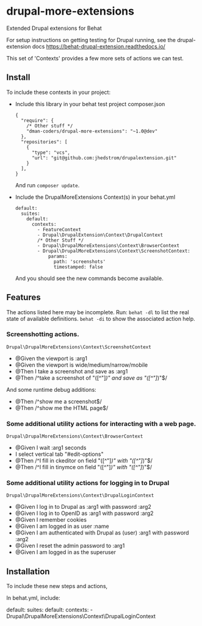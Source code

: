 # drupal-more-extensions
Extended Drupal extensions for Behat

For setup instructions on getting testing for Drupal running,
see the drupal-extension docs
https://behat-drupal-extension.readthedocs.io/

This set of 'Contexts' provides a few more sets of actions we can test.

## Install

To include these contexts in your project:

* Include this library in your behat test project composer.json

      {
        "require": {
          /* Other stuff */
          "dman-coders/drupal-more-extensions": "~1.0@dev"
        },
        "repositories": [
          {
            "type": "vcs",
            "url": "git@github.com:jhedstrom/drupalextension.git"
          }
        ],
      }

  And run `composer update`.

* Include the DrupalMoreExtensions Context(s) in your behat.yml

      default:
        suites:
          default:
            contexts:
              - FeatureContext
              - Drupal\DrupalExtension\Context\DrupalContext
              /* Other Stuff */
              - Drupal\DrupalMoreExtensions\Context\BrowserContext
              - Drupal\DrupalMoreExtensions\Context\ScreenshotContext:
                  params:
                    path: 'screenshots'
                    timestamped: false

  And you should see the new commands become available.


## Features

The actions listed here may be incomplete. Run:
    `behat -dl`
to list the real state of available definitions.
    `behat -di`
to show the associated action help.

### Screenshotting actions.

    Drupal\DrupalMoreExtensions\Context\ScreenshotContext

- @Given the viewport is :arg1
- @Given the viewport is wide/medium/narrow/mobile
- @Then I take a screenshot and save as :arg1
- @Then /^take a screenshot of "([^"]*)" and save as "([^"]*)"$/

And some runtime debug additions:

- @Then /^show me a screenshot$/
- @Then /^show me the HTML page$/


### Some additional utility actions for interacting with a web page.

    Drupal\DrupalMoreExtensions\Context\BrowserContext

- @Given I wait :arg1 seconds
- I select vertical tab "#edit-options"
- @Then /^I fill in ckeditor on field "([^"]*)" with "([^"]*)"$/
- @Then /^I fill in tinymce on field "([^"]*)" with "([^"]*)"$/

### Some additional utility actions for logging in to Drupal

    Drupal\DrupalMoreExtensions\Context\DrupalLoginContext

- @Given I log in to Drupal as :arg1 with password :arg2
- @Given I log in to OpenID as :arg1 with password :arg2
- @Given I remember cookies
- @Given I am logged in as user :name
- @Given I am authenticated with Drupal as (user) :arg1 with password :arg2
- @Given I reset the admin password to :arg1
- @Given I am logged in as the superuser

## Installation

To include these new steps and actions,

In behat.yml, include:

  default:
    suites:
      default:
        contexts:
          - Drupal\DrupalMoreExtensions\Context\DrupalLoginContext
